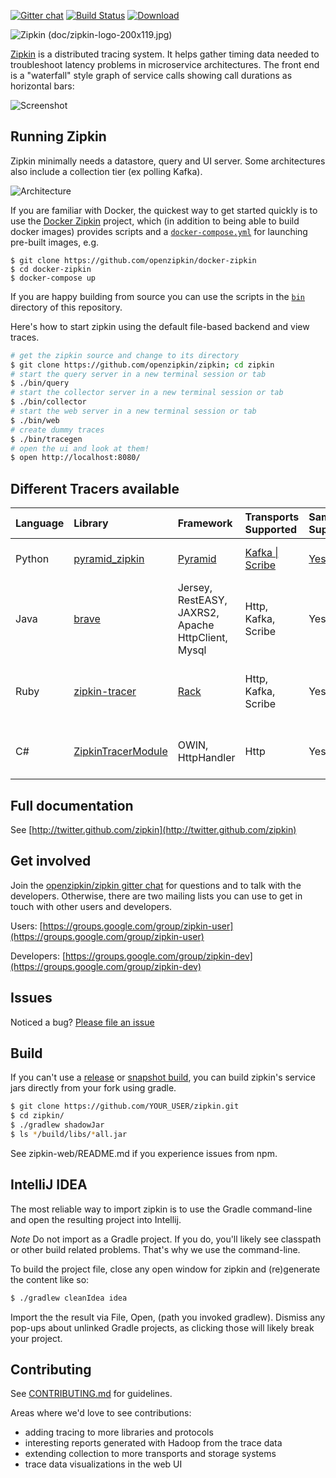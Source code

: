 [![Gitter chat](http://img.shields.io/badge/gitter-join%20chat%20%E2%86%92-brightgreen.svg)](https://gitter.im/openzipkin/zipkin) [![Build Status](https://travis-ci.org/openzipkin/zipkin.svg?branch=master)](https://travis-ci.org/openzipkin/zipkin) [![Download](https://api.bintray.com/packages/openzipkin/maven/zipkin/images/download.svg) ](https://bintray.com/openzipkin/maven/zipkin/_latestVersion)

![Zipkin (doc/zipkin-logo-200x119.jpg)](https://github.com/openzipkin/zipkin/raw/master/doc/zipkin-logo-200x119.jpg)

[Zipkin](http://twitter.github.com/zipkin) is a distributed tracing system. It helps gather timing data needed to troubleshoot latency problems in microservice architectures. The front end is a "waterfall" style graph of service calls showing call durations as horizontal bars:

![Screenshot](https://github.com/openzipkin/zipkin/raw/master/doc/web-screenshot.png)

## Running Zipkin

Zipkin minimally needs a datastore, query and UI server. Some architectures also include
a collection tier (ex polling Kafka).

![Architecture](https://github.com/openzipkin/zipkin/raw/master/doc/architecture-0.png)

If you are familiar with Docker, the
quickest way to get started quickly is to use the
[Docker Zipkin](https://github.com/openzipkin/docker-zipkin) project,
which (in addition to being able to build docker images) provides
scripts and a
[`docker-compose.yml`](https://github.com/openzipkin/docker-zipkin/blob/master/docker-compose.yml)
for launching pre-built images, e.g.

```
$ git clone https://github.com/openzipkin/docker-zipkin
$ cd docker-zipkin
$ docker-compose up
```

If you are happy building from source you can use the scripts in the
[`bin`](bin) directory of this repository.

Here's how to start zipkin using the default file-based backend and view traces.
```bash
# get the zipkin source and change to its directory
$ git clone https://github.com/openzipkin/zipkin; cd zipkin
# start the query server in a new terminal session or tab
$ ./bin/query
# start the collector server in a new terminal session or tab
$ ./bin/collector
# start the web server in a new terminal session or tab
$ ./bin/web
# create dummy traces
$ ./bin/tracegen
# open the ui and look at them!
$ open http://localhost:8080/
```

## Different Tracers available

| Language | Library | Framework | Transports Supported | Sampling Supported? | Other notes |
|:---------|:--------|:----------|:---------------------|:--------------------|:------------|
| Python | [pyramid_zipkin](https://github.com/Yelp/pyramid_zipkin) | [Pyramid](http://docs.pylonsproject.org/projects/pyramid/en/latest/) |[Kafka \| Scribe](http://pyramid-zipkin.readthedocs.org/en/latest/configuring_zipkin.html#zipkin-transport-handler) | [Yes](http://pyramid-zipkin.readthedocs.org/en/latest/configuring_zipkin.html#zipkin-tracing-percent) | py2, py3 support. |
| Java | [brave](https://github.com/openzipkin/brave) | Jersey, RestEASY, JAXRS2, Apache HttpClient, Mysql | Http, Kafka, Scribe | Yes | Java 7 or higher|
| Ruby | [zipkin-tracer](https://github.com/openzipkin/zipkin-tracer) | [Rack](http://rack.github.io/) | Http, Kafka, Scribe | Yes | lc support. Ruby 2.0 or higher|
| C# | [ZipkinTracerModule](https://github.com/mdsol/Medidata.ZipkinTracerModule) | OWIN, HttpHandler | Http | Yes | lc support. 4.5.2 or higher |

## Full documentation

See [http://twitter.github.com/zipkin](http://twitter.github.com/zipkin)

## Get involved

Join the [openzipkin/zipkin gitter chat](https://gitter.im/openzipkin/zipkin)
for questions and to talk with the developers. Otherwise, there are two mailing
lists you can use to get in touch with other users and developers.

Users: [https://groups.google.com/group/zipkin-user](https://groups.google.com/group/zipkin-user)

Developers: [https://groups.google.com/group/zipkin-dev](https://groups.google.com/group/zipkin-dev)

## Issues

Noticed a bug? [Please file an issue](https://github.com/openzipkin/zipkin/issues)

## Build
If you can't use a [release](https://jcenter.bintray.com/io/zipkin) or [snapshot build](http://oss.jfrog.org/artifactory/oss-snapshot-local/io/zipkin/), you can build zipkin's service jars directly from your fork using gradle.

```bash
$ git clone https://github.com/YOUR_USER/zipkin.git
$ cd zipkin/
$ ./gradlew shadowJar
$ ls */build/libs/*all.jar
```

See zipkin-web/README.md if you experience issues from npm.

## IntelliJ IDEA

The most reliable way to import zipkin is to use the Gradle command-line and open the resulting project into Intellij.

*Note* Do not import as a Gradle project. If you do, you'll likely see classpath or other build related problems. That's why we use the command-line.

To build the project file, close any open window for zipkin and (re)generate the content like so:

```bash
$ ./gradlew cleanIdea idea
```

Import the the result via File, Open, (path you invoked gradlew). Dismiss any pop-ups about unlinked Gradle projects, as clicking those will likely break your project.

## Contributing

See [CONTRIBUTING.md](https://github.com/openzipkin/zipkin/blob/master/CONTRIBUTING.md) for guidelines.

Areas where we'd love to see contributions:

* adding tracing to more libraries and protocols
* interesting reports generated with Hadoop from the trace data
* extending collection to more transports and storage systems
* trace data visualizations in the web UI
